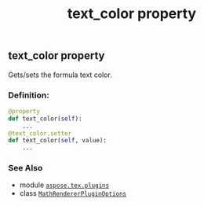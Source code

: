 ﻿---
title: text_color property
second_title: Aspose.TeX for Python via .NET API References
description: 
type: docs
weight: 160
url: /python-net/aspose.tex.plugins/mathrendererpluginoptions/text_color/
is_root: false
---

## text_color property


Gets/sets the formula text color.
### Definition:
```python
@property
def text_color(self):
    ...
@text_color.setter
def text_color(self, value):
    ...
```

### See Also
* module [`aspose.tex.plugins`](../../)
* class [`MathRendererPluginOptions`](/tex/python-net/aspose.tex.plugins/mathrendererpluginoptions)
